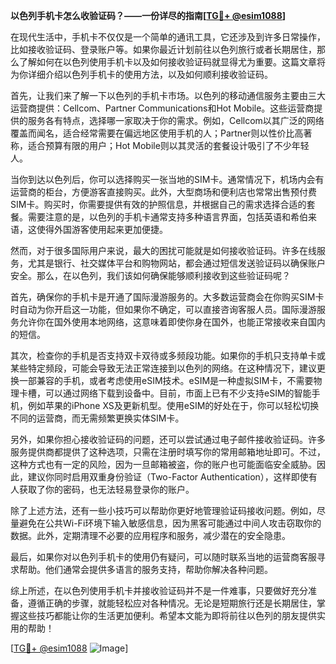 **以色列手机卡怎么收验证码？——一份详尽的指南[[TG💪+ @esim1088](https://t.me/s/esim1088)]**

在现代生活中，手机卡不仅仅是一个简单的通讯工具，它还涉及到许多日常操作，比如接收验证码、登录账户等。如果你最近计划前往以色列旅行或者长期居住，那么了解如何在以色列使用手机卡以及如何接收验证码就显得尤为重要。这篇文章将为你详细介绍以色列手机卡的使用方法，以及如何顺利接收验证码。

首先，让我们来了解一下以色列的手机卡市场。以色列的移动通信服务主要由三大运营商提供：Cellcom、Partner Communications和Hot Mobile。这些运营商提供的服务各有特点，选择哪一家取决于你的需求。例如，Cellcom以其广泛的网络覆盖而闻名，适合经常需要在偏远地区使用手机的人；Partner则以性价比高著称，适合预算有限的用户；Hot Mobile则以其灵活的套餐设计吸引了不少年轻人。

当你到达以色列后，你可以选择购买一张当地的SIM卡。通常情况下，机场内会有运营商的柜台，方便游客直接购买。此外，大型商场和便利店也常常出售预付费SIM卡。购买时，你需要提供有效的护照信息，并根据自己的需求选择合适的套餐。需要注意的是，以色列的手机卡通常支持多种语言界面，包括英语和希伯来语，这使得外国游客使用起来更加便捷。

然而，对于很多国际用户来说，最大的困扰可能就是如何接收验证码。许多在线服务，尤其是银行、社交媒体平台和购物网站，都会通过短信发送验证码以确保账户安全。那么，在以色列，我们该如何确保能够顺利接收到这些验证码呢？

首先，确保你的手机卡是开通了国际漫游服务的。大多数运营商会在你购买SIM卡时自动为你开启这一功能，但如果你不确定，可以直接咨询客服人员。国际漫游服务允许你在国外使用本地网络，这意味着即使你身在国外，也能正常接收来自国内的短信。

其次，检查你的手机是否支持双卡双待或多频段功能。如果你的手机只支持单卡或某些特定频段，可能会导致无法正常连接到以色列的网络。在这种情况下，建议更换一部兼容的手机，或者考虑使用eSIM技术。eSIM是一种虚拟SIM卡，不需要物理卡槽，可以通过网络下载到设备中。目前，市面上已有不少支持eSIM的智能手机，例如苹果的iPhone XS及更新机型。使用eSIM的好处在于，你可以轻松切换不同的运营商，而无需频繁更换实体SIM卡。

另外，如果你担心接收验证码的问题，还可以尝试通过电子邮件接收验证码。许多服务提供商都提供了这种选项，只需在注册时填写你的常用邮箱地址即可。不过，这种方式也有一定的风险，因为一旦邮箱被盗，你的账户也可能面临安全威胁。因此，建议你同时启用双重身份验证（Two-Factor Authentication），这样即使有人获取了你的密码，也无法轻易登录你的账户。

除了上述方法，还有一些小技巧可以帮助你更好地管理验证码接收问题。例如，尽量避免在公共Wi-Fi环境下输入敏感信息，因为黑客可能通过中间人攻击窃取你的数据。此外，定期清理不必要的应用程序和服务，减少潜在的安全隐患。

最后，如果你对以色列手机卡的使用仍有疑问，可以随时联系当地的运营商客服寻求帮助。他们通常会提供多语言的服务支持，帮助你解决各种问题。

综上所述，在以色列使用手机卡并接收验证码并不是一件难事，只要做好充分准备，遵循正确的步骤，就能轻松应对各种情况。无论是短期旅行还是长期居住，掌握这些技巧都能让你的生活更加便利。希望本文能为即将前往以色列的朋友提供实用的帮助！

[[TG💪+ @esim1088](https://t.me/s/esim1088) ![Image](https://i.postimg.cc/4NQfJmqS/Snipaste-2025-05-13-00-14-12.png)]